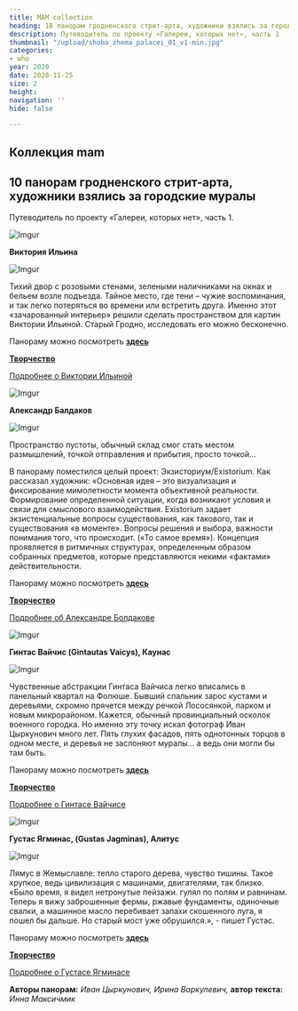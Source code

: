 ```yaml
---
title: MAM collection
heading: 10 панорам гродненского стрит-арта, художники взялись за городские муралы
description: Путеводитель по проекту «Галереи, которых нет», часть 1
thumbnail: "/upload/shoba_zhema_palacei_01_v1-min.jpg"
categories:
- who
year: 2020
date: 2020-11-25
size: 2
height: 
navigation: ''
hide: false

---
```

## **Коллекция mam**

## 10 панорам гродненского стрит-арта, художники взялись за городские муралы

Путеводитель по проекту «Галереи, которых нет», часть 1.

![Imgur](https://i.imgur.com/Vw19Qpt.jpg)

**Виктория Ильина**

![Imgur](https://i.imgur.com/U2EC7CV.jpg)

Тихий двор с розовыми стенами, зелеными наличниками на окнах и бельем возле подъезда. Тайное место, где тени – чужие воспоминания, и так легко потеряться во времени или встретить друга. Именно этот «зачарованный интерьер» решили сделать пространством для картин Виктории Ильиной. Старый Гродно, исследовать его можно бесконечно.

Панораму можно посмотреть [**здесь**](https://mamgrodno.netlify.app/panorama/hilyina.html)

[**Творчество**](https://arthaos.com/index.php?q=page/authors/ilina-viktoriya-arnoldovna/)

[Подробнее о Виктории Ильиной](/journal/Ilyina "Ilyina")

![Imgur](https://i.imgur.com/rL34PHQ.jpg)

**Александр Балдаков**

![Imgur](https://i.imgur.com/zxKfBOa.jpg)

Пространство пустоты, обычный склад смог стать местом размышлений, точкой отправления и прибытия, просто точкой…

В панораму поместился целый проект: Экзисториум/Existorium. Как рассказал художник: «Основная идея – это визуализация и фиксирование мимолетности момента объективной реальности. Формирование определенной ситуации, когда возникают условия и связи для смыслового взаимодействия. Existorium задает экзистенциальные вопросы существования, как такового, так и существования «в моменте». Вопросы решения и выбора, важности понимания того, что происходит. («То самое время»). Концепция проявляется в ритмичных структурах, определенным образом собранных предметов, которые представляются некими «фактами» действительности.

Панораму можно посмотреть [**здесь**](https://mamgrodno.netlify.app/panorama/pano1.html)

[**Творчество**](https://artcenter.by/gallery?search=%27%D0%91%D0%B0%D0%BB%D0%B4%D0%B0%D0%BA%D0%BE%D0%B2%20%D0%90%D0%BB%D0%B5%D0%BA%D1%81%D0%B0%D0%BD%D0%B4%D1%80%27&search_field=author)

[Подробнее об Александре Болдакове](/journal/Boldakov "Boldakov")

![Imgur](https://i.imgur.com/08ttrBU.jpg)

**Гинтас Вайчис (Gintautas Vaicys), Каунас**

![Imgur](https://i.imgur.com/IpXdluE.jpg)

Чувственные абстракции Гинтаса Вайчиса легко вписались в панельный квартал на Фолюше. Бывший спальник зарос кустами и деревьями, скромно прячется между речкой Лососянкой, парком и новым микрорайоном. Кажется, обычный провинциальный осколок военного городка.  Но именно эту точку искал фотограф Иван Цыркунович много лет. Пять глухих фасадов, пять однотонных торцов в одном месте, и деревья не заслоняют муралы… а ведь они могли бы там быть.

Панораму можно посмотреть [**здесь**](https://mamgrodno.netlify.app/panorama/vaicys.html)

[**Творчество**](https://www.paveikslai.lt/lt/53_gintautas-vaicys)

[Подробнее о Гинтасе Вайчисе](/journal/Vaicys "Vaicys")

![Imgur](https://i.imgur.com/m2Cblun.jpg)

**Густас Ягминас, (Gustas Jagminas), Алитус**

![Imgur](https://i.imgur.com/qy7T2mj.jpg)

Лямус в Жемыславле: тепло старого дерева, чувство тишины. Такое хрупкое, ведь цивилизация с машинами, двигателями, так близко. «Было время, я видел нетронутые пейзажи. гулял по полям и равнинам. Теперь я вижу заброшенные фермы, ржавые фундаменты, одиночные свалки, а машинное масло перебивает запахи скошенного луга, я пошел бы дальше. Но старый мост уже обрушился.», - пишет Густас.

Панораму можно посмотреть [**здесь**](https://mamgrodno.netlify.app/panorama/jagminas.html)

[**Творчество**](https://www.artsy.net/artist/gustas-jagminas)

[Подробнее о Густасе Ягминасе](/journal/Jagminas "Jagminas")

**Авторы панорам:** _Иван Цыркунович, Ирина Варкулевич,_ **автор текста:** _Инна Максичмик_